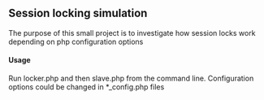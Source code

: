 ## Session locking simulation
The purpose of this small project is to investigate how session locks work depending on php configuration options

#### Usage
Run locker.php and then slave.php from the command line.
Configuration options could be changed in *_config.php files
